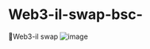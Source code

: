 # Web3-il-swap-bsc-
💸Web3-il swap
![image](https://user-images.githubusercontent.com/64359544/163236383-00d77086-7e17-48f6-9977-9c19235ca2ba.png)

